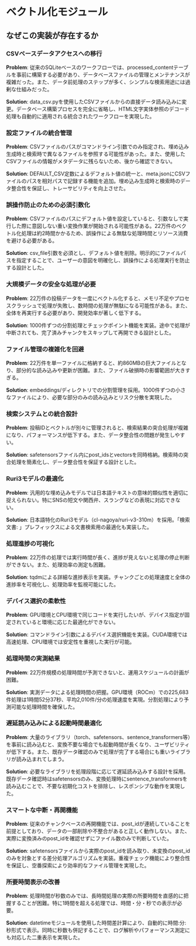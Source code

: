 # ベクトル化モジュール

## なぜこの実装が存在するか

### CSVベースデータアクセスへの移行
**Problem**: 従来のSQLiteベースのワークフローでは、processed_contentテーブルを事前に構築する必要があり、データベースファイルの管理とメンテナンスが複雑だった。また、データ前処理のステップが多く、シンプルな検索用途には過剰な仕組みだった。

**Solution**: data_csv.pyを使用したCSVファイルからの直接データ読み込みに変更。データベース構築プロセスを完全に省略し、HTML文字実体参照のデコード処理も自動的に適用される統合されたワークフローを実現した。

### 設定ファイルの統合管理
**Problem**: CSVファイルのパスがコマンドライン引数でのみ指定され、埋め込み生成時と検索時で異なるファイルを参照する可能性があった。また、使用したCSVファイルの情報がメタデータに残らないため、後から確認できない。

**Solution**: DEFAULT_CSV定数によるデフォルト値の統一と、meta.jsonにCSVファイルのパスを相対パスで記録する機能を追加。埋め込み生成時と検索時のデータ整合性を保証し、トレーサビリティを向上させた。

### 誤操作防止のための必須引数化
**Problem**: CSVファイルのパスにデフォルト値を設定していると、引数なしで実行した際に意図しない重い変換作業が開始される可能性がある。22万件のベクトル化処理は約2時間かかるため、誤操作による無駄な処理時間とリソース消費を避ける必要がある。

**Solution**: csv_file引数を必須とし、デフォルト値を削除。明示的にファイルパスを指定することで、ユーザーの意図を明確化し、誤操作による処理実行を防止する設計とした。

### 大規模データの安全な処理が必要
**Problem**: 22万件の投稿データを一度にベクトル化すると、メモリ不足やプロセスクラッシュで処理が失敗し、数時間の処理が無駄になる可能性がある。また、全体を再実行する必要があり、開発効率が著しく低下する。

**Solution**: 1000件ずつの分割処理とチェックポイント機能を実装。途中で処理が中断されても、完了済みチャンクをスキップして再開できる設計とした。

### ファイル管理の複雑化を回避
**Problem**: 22万件を単一ファイルに格納すると、約860MBの巨大ファイルとなり、部分的な読み込みや更新が困難。また、ファイル破損時の影響範囲が大きすぎる。

**Solution**: embeddings/ディレクトリでの分割管理を採用。1000件ずつの小さなファイルにより、必要な部分のみの読み込みとリスク分散を実現した。

### 検索システムとの統合設計
**Problem**: 投稿IDとベクトルが別々に管理されると、検索結果の突合処理が複雑になり、パフォーマンスが低下する。また、データ整合性の問題が発生しやすい。

**Solution**: safetensorsファイル内にpost_idsとvectorsを同時格納。検索時の突合処理を簡素化し、データ整合性を保証する設計とした。

### Ruri3モデルの最適化
**Problem**: 汎用的な埋め込みモデルでは日本語テキストの意味的類似性を適切に捉えられない。特にSNSの短文や関西弁、スラングなどの表現に対応できない。

**Solution**: 日本語特化のRuri3モデル（cl-nagoya/ruri-v3-310m）を採用。「検索文書: 」プレフィックスによる文書検索用の最適化も実装した。

### 処理進捗の可視化
**Problem**: 22万件の処理では実行時間が長く、進捗が見えないと処理の停止判断ができない。また、処理効率の測定も困難。

**Solution**: tqdmによる詳細な進捗表示を実装。チャンクごとの処理速度と全体の進捗率を可視化し、処理効率を監視可能にした。

### デバイス選択の柔軟性
**Problem**: GPU環境とCPU環境で同じコードを実行したいが、デバイス指定が固定されていると環境に応じた最適化ができない。

**Solution**: コマンドライン引数によるデバイス選択機能を実装。CUDA環境では高速処理、CPU環境では安定性を重視した実行が可能。

### 処理時間の実測結果
**Problem**: 22万件規模の処理時間が予測できないと、運用スケジュールの計画が困難。

**Solution**: 実測データによる処理時間の把握。GPU環境（ROCm）での225,683件処理は1時間52分37秒、平均2,010件/分の処理速度を実現。分割処理により予測可能な処理時間を確保した。

### 遅延読み込みによる起動時間最適化
**Problem**: 大量のライブラリ（torch、safetensors、sentence_transformers等）を事前に読み込むと、変換不要な場合でも起動時間が長くなり、ユーザビリティが低下する。また、既存データ確認のみで処理が完了する場合にも重いライブラリが読み込まれてしまう。

**Solution**: 必要なライブラリを処理段階に応じて遅延読み込みする設計を採用。既存データ確認時はsafetensorsのみ、変換処理時にsentence_transformersを読み込むことで、不要な初期化コストを排除し、レスポンシブな動作を実現した。

### スマートな中断・再開機能
**Problem**: 従来のチャンクベースの再開機能では、post_idが連続していることを前提としており、データの一部削除や不整合があると正しく動作しない。また、実際に変換済みのpost_idを確認せずにファイル数のみで判断していた。

**Solution**: safetensorsファイルから実際のpost_idを読み取り、未変換のpost_idのみを対象とする差分処理アルゴリズムを実装。重複チェック機能により整合性を保証し、空番探索により効率的なファイル管理を実現した。

### 所要時間表示の改善
**Problem**: 処理時間が秒数のみでは、長時間処理の実際の所要時間を直感的に把握することが困難。特に1時間を超える処理では、時間・分・秒での表示が必要。

**Solution**: datetimeモジュールを使用した時間差計算により、自動的に時間:分:秒形式で表示。同時に秒数も併記することで、ログ解析やパフォーマンス測定にも対応した二重表示を実現した。
